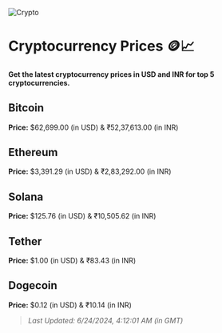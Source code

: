 
![Crypto](https://www.techguide.com.au/wp-content/uploads/2020/11/crypto3.jpeg)

# Cryptocurrency Prices 🪙📈

#### Get the latest cryptocurrency prices in USD and INR for top 5 cryptocurrencies.

## Bitcoin

**Price:** $62,699.00 (in USD) & ₹52,37,613.00 (in INR)

## Ethereum

**Price:** $3,391.29 (in USD) & ₹2,83,292.00 (in INR)

## Solana

**Price:** $125.76 (in USD) & ₹10,505.62 (in INR)

## Tether

**Price:** $1.00 (in USD) & ₹83.43 (in INR)

## Dogecoin

**Price:** $0.12 (in USD) & ₹10.14 (in INR)

> _Last Updated: 6/24/2024, 4:12:01 AM (in GMT)_

